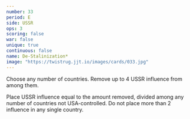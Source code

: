 ```yaml
---
number: 33
period: E
side: USSR
ops: 3
scoring: false
war: false
unique: true
continuous: false
name: De-Stalinization*
image: "https://twistrug.jjt.io/images/cards/033.jpg"
---
```

Choose any number of countries. Remove up to 4 USSR influence from among them.

Place USSR influence equal to the amount removed, divided among any number of countries not USA-controlled. Do not place more than 2 influence in any single country.
